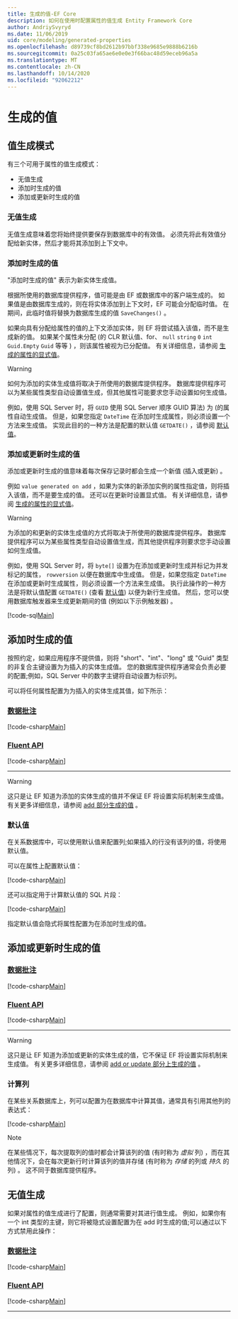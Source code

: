 ```yaml
---
title: 生成的值-EF Core
description: 如何在使用时配置属性的值生成 Entity Framework Core
author: AndriySvyryd
ms.date: 11/06/2019
uid: core/modeling/generated-properties
ms.openlocfilehash: d89739cf8bd2612b97bbf338e9685e9888b6216b
ms.sourcegitcommit: 0a25c03fa65ae6e0e0e3f66bac48d59eceb96a5a
ms.translationtype: MT
ms.contentlocale: zh-CN
ms.lasthandoff: 10/14/2020
ms.locfileid: "92062212"
---
```

# <a name="generated-values"></a>生成的值

## <a name="value-generation-patterns"></a>值生成模式

有三个可用于属性的值生成模式：

* 无值生成
* 添加时生成的值
* 添加或更新时生成的值

### <a name="no-value-generation"></a>无值生成

无值生成意味着您将始终提供要保存到数据库中的有效值。 必须先将此有效值分配给新实体，然后才能将其添加到上下文中。

### <a name="value-generated-on-add"></a>添加时生成的值

"添加时生成的值" 表示为新实体生成值。

根据所使用的数据库提供程序，值可能是由 EF 或数据库中的客户端生成的。 如果值是由数据库生成的，则在将实体添加到上下文时，EF 可能会分配临时值。 在期间，此临时值将替换为数据库生成的值 `SaveChanges()` 。

如果向具有分配给属性的值的上下文添加实体，则 EF 将尝试插入该值，而不是生成新的值。 如果某个属性未分配 (的 CLR 默认值、for、 `null` `string` `0` `int` `Guid.Empty` `Guid` 等等 ) ，则该属性被视为已分配值。 有关详细信息，请参阅 [生成的属性的显式值](xref:core/saving/explicit-values-generated-properties)。

> [!WARNING]
> 如何为添加的实体生成值将取决于所使用的数据库提供程序。 数据库提供程序可以为某些属性类型自动设置值生成，但其他属性可能要求您手动设置如何生成值。
>
> 例如，使用 SQL Server 时，将 `GUID` 使用 SQL Server 顺序 GUID 算法) 为 (的属性自动生成值。 但是，如果您指定 `DateTime` 在添加时生成属性，则必须设置一个方法来生成值。 实现此目的的一种方法是配置的默认值 `GETDATE()` ，请参阅 [默认值](#default-values)。

### <a name="value-generated-on-add-or-update"></a>添加或更新时生成的值

添加或更新时生成的值意味着每次保存记录时都会生成一个新值 (插入或更新) 。

例如 `value generated on add` ，如果为实体的新添加实例的属性指定值，则将插入该值，而不是要生成的值。 还可以在更新时设置显式值。 有关详细信息，请参阅 [生成的属性的显式值](xref:core/saving/explicit-values-generated-properties)。

> [!WARNING]
> 为添加的和更新的实体生成值的方式将取决于所使用的数据库提供程序。 数据库提供程序可以为某些属性类型自动设置值生成，而其他提供程序则要求您手动设置如何生成值。
>
> 例如，使用 SQL Server 时，将 `byte[]` 设置为在添加或更新时生成并标记为并发标记的属性， `rowversion` 以便在数据库中生成值。 但是，如果您指定 `DateTime` 在添加或更新时生成属性，则必须设置一个方法来生成值。 执行此操作的一种方法是将默认值配置 `GETDATE()` (查看 [默认值](#default-values)) 以便为新行生成值。 然后，您可以使用数据库触发器来生成更新期间的值 (例如以下示例触发器) 。
>
> [!code-sql[Main](../../../samples/core/Modeling/FluentAPI/ValueGeneratedOnAddOrUpdate.sql)]

## <a name="value-generated-on-add"></a>添加时生成的值

按照约定，如果应用程序不提供值，则将 "short"、"int"、"long" 或 "Guid" 类型的非复合主键设置为为插入的实体生成值。 您的数据库提供程序通常会负责必要的配置;例如，SQL Server 中的数字主键将自动设置为标识列。

可以将任何属性配置为为插入的实体生成其值，如下所示：

### <a name="data-annotations"></a>[数据批注](#tab/data-annotations)

[!code-csharp[Main](../../../samples/core/Modeling/DataAnnotations/ValueGeneratedOnAdd.cs?name=ValueGeneratedOnAdd&highlight=5)]

### <a name="fluent-api"></a>[Fluent API](#tab/fluent-api)

[!code-csharp[Main](../../../samples/core/Modeling/FluentAPI/ValueGeneratedOnAdd.cs?name=ValueGeneratedOnAdd&highlight=5)]

***

> [!WARNING]
> 这只是让 EF 知道为添加的实体生成的值并不保证 EF 将设置实际机制来生成值。 有关更多详细信息，请参阅 [add 部分生成的值](#value-generated-on-add) 。

### <a name="default-values"></a>默认值

在关系数据库中，可以使用默认值来配置列;如果插入的行没有该列的值，将使用默认值。

可以在属性上配置默认值：

[!code-csharp[Main](../../../samples/core/Modeling/FluentAPI/DefaultValue.cs?name=DefaultValue&highlight=5)]

还可以指定用于计算默认值的 SQL 片段：

[!code-csharp[Main](../../../samples/core/Modeling/FluentAPI/DefaultValueSql.cs?name=DefaultValueSql&highlight=5)]

指定默认值会隐式将属性配置为在添加时生成的值。

## <a name="value-generated-on-add-or-update"></a>添加或更新时生成的值

### <a name="data-annotations"></a>[数据批注](#tab/data-annotations)

[!code-csharp[Main](../../../samples/core/Modeling/DataAnnotations/ValueGeneratedOnAddOrUpdate.cs?name=ValueGeneratedOnAddOrUpdate&highlight=5)]

### <a name="fluent-api"></a>[Fluent API](#tab/fluent-api)

[!code-csharp[Main](../../../samples/core/Modeling/FluentAPI/ValueGeneratedOnAddOrUpdate.cs?name=ValueGeneratedOnAddOrUpdate&highlight=5)]

***

> [!WARNING]
> 这只是让 EF 知道为添加或更新的实体生成的值，它不保证 EF 将设置实际机制来生成值。 有关更多详细信息，请参阅 [add or update 部分上生成的值](#value-generated-on-add-or-update) 。

### <a name="computed-columns"></a>计算列

在某些关系数据库上，列可以配置为在数据库中计算其值，通常具有引用其他列的表达式：

[!code-csharp[Main](../../../samples/core/Modeling/FluentAPI/ComputedColumn.cs?name=ComputedColumn&highlight=5)]

> [!NOTE]
> 在某些情况下，每次提取列的值时都会计算该列的值 (有时称为 *虚拟* 列) ，而在其他情况下，会在每次更新行时计算该列的值并存储 (有时称为 *存储* 的列或 *持久* 的列) 。 这不同于数据库提供程序。

## <a name="no-value-generation"></a>无值生成

如果对属性的值生成进行了配置，则通常需要对其进行值生成。 例如，如果你有一个 int 类型的主键，则它将被隐式设置配置为在 add 时生成的值;可以通过以下方式禁用此操作：

### <a name="data-annotations"></a>[数据批注](#tab/data-annotations)

[!code-csharp[Main](../../../samples/core/Modeling/DataAnnotations/ValueGeneratedNever.cs?name=ValueGeneratedNever&highlight=3)]

### <a name="fluent-api"></a>[Fluent API](#tab/fluent-api)

[!code-csharp[Main](../../../samples/core/Modeling/FluentAPI/ValueGeneratedNever.cs?name=ValueGeneratedNever&highlight=5)]

***
